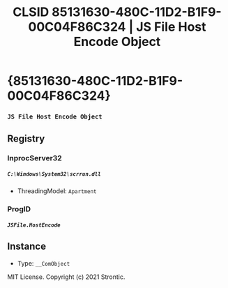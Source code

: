 ﻿---
title: "CLSID 85131630-480C-11D2-B1F9-00C04F86C324 | JS File Host Encode Object"
excerpt: What is COM-Object CLSID 85131630-480C-11D2-B1F9-00C04F86C324?
---

# {85131630-480C-11D2-B1F9-00C04F86C324}

### `JS File Host Encode Object`

## Registry


### InprocServer32

##### `C:\Windows\System32\scrrun.dll`
* ThreadingModel: `Apartment`

### ProgID

##### `JSFile.HostEncode`

## Instance

* Type: `__ComObject`

MIT License. Copyright (c) 2021 Strontic.


